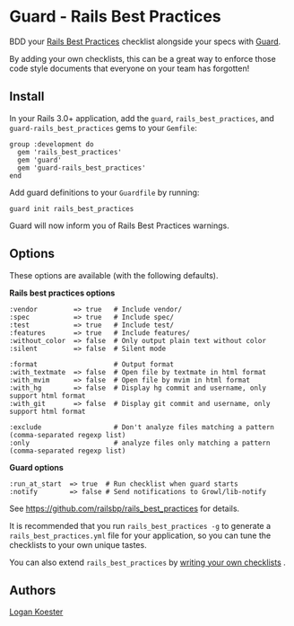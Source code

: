 # Guard - Rails Best Practices

BDD your [Rails Best Practices](http://rails-bestpractices.com/) checklist alongside your specs with [Guard](https://github.com/guard/guard).

By adding your own checklists, this can be a great way to enforce those code style documents that everyone on your team has forgotten!

## Install

In your Rails 3.0+ application, add the `guard`, `rails_best_practices`, and `guard-rails_best_practices` gems to your `Gemfile`:

    group :development do
      gem 'rails_best_practices'
      gem 'guard'
      gem 'guard-rails_best_practices'
    end

Add guard definitions to your `Guardfile` by running:

    guard init rails_best_practices

Guard will now inform you of Rails Best Practices warnings.

## Options

These options are available (with the following defaults).

**Rails best practices options**

    :vendor         => true   # Include vendor/
    :spec           => true   # Include spec/
    :test           => true   # Include test/
    :features       => true   # Include features/
    :without_color  => false  # Only output plain text without color
    :silent         => false  # Silent mode

    :format                   # Output format
    :with_textmate  => false  # Open file by textmate in html format
    :with_mvim      => false  # Open file by mvim in html format
    :with_hg        => false  # Display hg commit and username, only support html format
    :with_git       => false  # Display git commit and username, only support html format

    :exclude                  # Don't analyze files matching a pattern (comma-separated regexp list)
    :only                     # analyze files only matching a pattern (comma-separated regexp list)

**Guard options**

    :run_at_start  => true  # Run checklist when guard starts
    :notify        => false # Send notifications to Growl/lib-notify

See https://github.com/railsbp/rails_best_practices for details.

It is recommended that you run `rails_best_practices -g` to generate a `rails_best_practices.yml` file for your application,
so you can tune the checklists to your own unique tastes.

You can also extend `rails_best_practices` by [writing your own checklists](https://github.com/railsbp/rails_best_practices/wiki/How-to-write-your-own-check-list) .

## Authors

[Logan Koester](http://github.com/logankoester)
